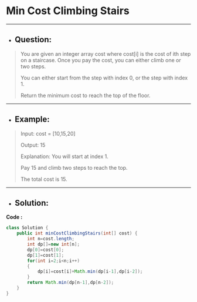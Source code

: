 # Min Cost Climbing Stairs
---
- ## Question:
> You are given an integer array cost where cost[i] is the cost of ith step on a staircase. Once you pay the cost, you can either climb one or two steps.
> 
> You can either start from the step with index 0, or the step with index 1.
> 
> Return the minimum cost to reach the top of the floor.
---
- ## Example:
> Input: cost = [10,15,20]
> 
> Output: 15
> 
> Explanation: You will start at index 1.
> 
> Pay 15 and climb two steps to reach the top.
> 
> The total cost is 15.
---
- ## Solution:
**Code :**
```java
class Solution {
    public int minCostClimbingStairs(int[] cost) {
        int n=cost.length;
        int dp[]=new int[n];
        dp[0]=cost[0];
        dp[1]=cost[1];
        for(int i=2;i<n;i++)
        {
            dp[i]=cost[i]+Math.min(dp[i-1],dp[i-2]);
        }
        return Math.min(dp[n-1],dp[n-2]);
    }
}
